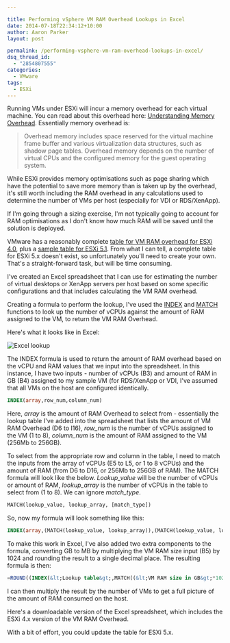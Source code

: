 ```yaml
---

title: Performing vSphere VM RAM Overhead Lookups in Excel
date: 2014-07-18T22:34:12+10:00
author: Aaron Parker
layout: post

permalink: /performing-vsphere-vm-ram-overhead-lookups-in-excel/
dsq_thread_id:
  - "2854807555"
categories:
  - VMware
tags:
  - ESXi
---
```

Running VMs under ESXi will incur a memory overhead for each virtual machine.  You can read about this overhead here: [Understanding Memory Overhead](http://pubs.vmware.com/vsphere-51/index.jsp#com.vmware.vsphere.resmgmt.doc/GUID-4954A03F-E1F4-46C7-A3E7-947D30269E34.html). Essentially memory overhead is:

> Overhead memory includes space reserved for the virtual machine frame buffer and various virtualization data structures, such as shadow page tables. Overhead memory depends on the number of virtual CPUs and the configured memory for the guest operating system.

While ESXi provides memory optimisations such as page sharing which have the potential to save more memory than is taken up by the overhead, it's still worth including the RAM overhead in any calculations used to determine the number of VMs per host (especially for VDI or RDS/XenApp).

If I'm going through a sizing exercise, I'm not typically going to account for RAM optimisations as I don't know how much RAM will be saved until the solution is deployed.

VMware has a reasonably complete [table for VM RAM overhead for ESXi 4.0](http://pubs.vmware.com/vsp40_i/wwhelp/wwhimpl/common/html/wwhelp.htm#href=resmgmt/r_overhead_memory_on_virtual_machines.html#1_7_9_9_10_1&single=true), plus a [sample table for ESXi 5.1](http://pubs.vmware.com/vsphere-51/index.jsp#com.vmware.vsphere.resmgmt.doc/GUID-B42C72C1-F8D5-40DC-93D1-FB31849B1114.html). From what I can tell, a complete table for ESXi 5.x doesn't exist, so unfortunately you'll need to create your own. That's a straight-forward task, but will be time consuming.

I've created an Excel spreadsheet that I can use for estimating the number of virtual desktops or XenApp servers per host based on some specific configurations and that includes calculating the VM RAM overhead.

Creating a formula to perform the lookup, I've used the [INDEX](http://office.microsoft.com/en-au/excel-help/index-function-HP010069831.aspx) and [MATCH](http://office.microsoft.com/en-au/excel-help/match-function-HP010062414.aspx) functions to look up the number of vCPUs against the amount of RAM assigned to the VM, to return the VM RAM Overhead.

Here's what it looks like in Excel:

![Excel lookup]({{site.baseurl}}/media/2014/07/Excel-Lookup.png)

The INDEX formula is used to return the amount of RAM overhead based on the vCPU and RAM values that we input into the spreadsheet. In this instance, I have two inputs - number of vCPUs (B3) and amount of RAM in GB (B4) assigned to my sample VM (for RDS/XenApp or VDI, I've assumed that all VMs on the host are configured identically.

```sql
INDEX(array,row_num,column_num)
```

Here, _array_ is the amount of RAM Overhead to select from - essentially the lookup table I've added into the spreadsheet that lists the amount of VM RAM Overhead (D6 to I16), _row_num_ is the number of vCPUs assigned to the VM (1 to 8), _column_num_ is the amount of RAM assigned to the VM (256Mb to 256GB).

To select from the appropriate row and column in the table, I need to match the inputs from the array of vCPUs (E5 to L5, or 1 to 8 vCPUs) and the amount of RAM (from D6 to D16, or 256Mb to 256GB of RAM).  The MATCH formula will look like the below. _Lookup_value_ will be the number of vCPUs or amount of RAM, _lookup_array_ is the number of vCPUs in the table to select from (1 to 8). We can ignore _match_type_.

```sql
MATCH(lookup_value, lookup_array, [match_type])
```

So, now my formula will look something like this:

```sql
INDEX(array,(MATCH(lookup_value, lookup_array)),(MATCH(lookup_value, lookup_array)))
```

To make this work in Excel, I've also added two extra components to the formula, converting GB to MB by multiplying the VM RAM size input (B5) by 1024 and rounding the result to a single decimal place. The resulting formula is then:

```sql
=ROUND((INDEX(&lt;Lookup table&gt;,MATCH((&lt;VM RAM size in GB&gt;*1024),&lt;VM RAM size column&gt;),MATCH(&lt;No. VM vCPUs,&lt;vCPUs Row&gt;))),1)
```

I can then multiply the result by the number of VMs to get a full picture of the amount of RAM consumed on the host.

Here's a downloadable version of the Excel spreadsheet, which includes the ESXi 4.x version of the VM RAM Overhead.

With a bit of effort, you could update the table for ESXi 5.x.
